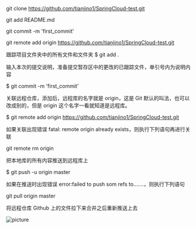 git clone https://github.com/tianjino1/SpringCloud-test.git

git add README.md

git commit -m 'first_commit'

git remote add origin https://github.com/tianjino1/SpringCloud-test.git

跟踪项目文件夹中的所有文件和文件夹
$ git add . 

输入本次的提交说明，准备提交暂存区中的更改的已跟踪文件，单引号内为说明内容

$ git commit -m 'first_commit'

关联远程仓库，添加后，远程库的名字就是 origin，这是 Git 默认的叫法，也可以改成别的，但是 origin 这个名字一看就知道是远程库。

$ git remote add origin https://github.com/tianjino1/SpringCloud-test.git

如果关联出现错误 fatal: remote origin already exists，则执行下列语句再进行关联

git remote rm origin

把本地库的所有内容推送到远程库上

$ git push -u origin master

如果在推送时出现错误 error:failed to push som refs to.......，则执行下列语句

git pull origin master

将远程仓库 Github 上的文件拉下来合并之后重新推送上去

![picture](http://image.baidu.com/search/detail?ct=503316480&z=undefined&tn=baiduimagedetail&ipn=d&word=%E5%9B%BE%E7%89%87&step_word=&ie=utf-8&in=&cl=2&lm=-1&st=undefined&cs=415293130,2419074865&os=1556766946,250663840&simid=4145280632,499508967&pn=0&rn=1&di=156082395700&ln=1873&fr=&fmq=1539068974669_R&fm=&ic=undefined&s=undefined&se=&sme=&tab=0&width=undefined&height=undefined&face=undefined&is=0,0&istype=0&ist=&jit=&bdtype=0&spn=0&pi=0&gsm=0&objurl=http%3A%2F%2Fimg.zcool.cn%2Fcommunity%2F0117e2571b8b246ac72538120dd8a4.jpg%401280w_1l_2o_100sh.jpg&rpstart=0&rpnum=0&adpicid=0)
